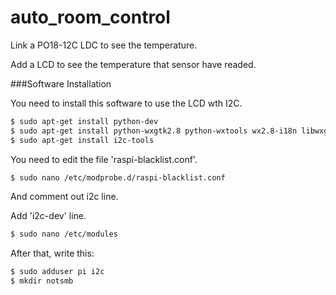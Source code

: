 # auto_room_control

Link a PO18-12C LDC to see the temperature.

Add a LCD to see the temperature that sensor have readed.

###Software Installation

You need to install this software to use the LCD wth I2C.

```sh
$ sudo apt-get install python-dev
$ sudo apt-get install python-wxgtk2.8 python-wxtools wx2.8-i18n libwxgtk2.8-dev
$ sudo apt-get install i2c-tools
```

You need to edit the file 'raspi-blacklist.conf'.

```sh
$ sudo nano /etc/modprobe.d/raspi-blacklist.conf
```
And comment out i2c line.

Add 'i2c-dev' line.
```sh
$ sudo nano /etc/modules
```
After that, write this:
```sh
$ sudo adduser pi i2c
$ mkdir notsmb
```



